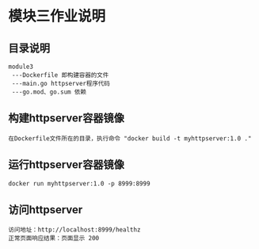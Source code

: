 # 模块三作业说明

## 目录说明
```
module3 
 ---Dockerfile 即构建容器的文件 
 ---main.go httpserver程序代码
 ---go.mod、go.sum 依赖
```
## 构建httpserver容器镜像
```
在Dockerfile文件所在的目录，执行命令 "docker build -t myhttpserver:1.0 ."
```
## 运行httpserver容器镜像
```
docker run myhttpserver:1.0 -p 8999:8999
```
## 访问httpserver
```
访问地址：http://localhost:8999/healthz
正常页面响应结果：页面显示 200
```
